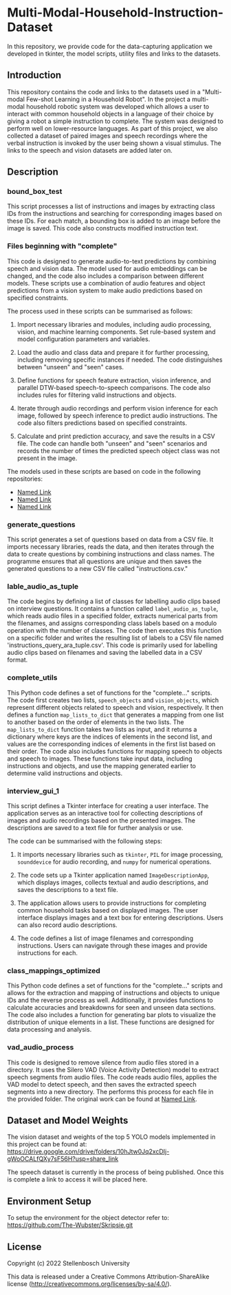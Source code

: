 # Multi-Modal-Household-Instruction-Dataset
In this repository, we provide code for the data-capturing application we developed in tkinter, the model scripts, utility files and links to the datasets.

## Introduction
This repository contains the code and links to the datasets used in a "Multi-modal Few-shot Learning in a Household Robot". In the project a multi-modal household robotic system was developed which allows a user to interact with common household objects in a language of their choice by giving a robot a simple instruction to complete. The system was designed to perform well on lower-resource languages. As part of this project, we also collected a dataset of paired images and speech recordings where the verbal instruction is invoked by the user being shown a visual stimulus. The links to the speech and vision datasets are added later on. 

## Description
### bound_box_test
This script processes a list of instructions and images by extracting class IDs from the instructions and searching for corresponding images based on these IDs. For each match, a bounding box is added to an image before the image is saved. This code also constructs modified instruction text.

### Files beginning with "complete"
This code is designed to generate audio-to-text predictions by combining speech and vision data. The model used for audio embeddings can be changed, and the code also includes a comparison between different models. These scripts use a combination of audio features and object predictions from a vision system to make audio predictions based on specified constraints.

The process used in these scripts can be summarised as follows: 
1. Import necessary libraries and modules, including audio processing, vision, and machine learning components. Set rule-based system and model configuration parameters and variables.

2. Load the audio and class data and prepare it for further processing, including removing specific instances if needed. The code distinguishes between "unseen" and "seen" cases.

3. Define functions for speech feature extraction, vision inference, and parallel DTW-based speech-to-speech comparisons. The code also includes rules for filtering valid instructions and objects.

4. Iterate through audio recordings and perform vision inference for each image, followed by speech inference to predict audio instructions. The code also filters predictions based on specified constraints.

5. Calculate and print prediction accuracy, and save the results in a CSV file. The code can handle both "unseen" and "seen" scenarios and records the number of times the predicted speech object class was not present in the image.

The models used in these scripts are based on code in the following repositories:
- [Named Link](https://github.com/kamperh/speech_dtw.git "DTW for Speech Processing")
- [Named Link](http://www.google.fr/](https://github.com/bshall/knn-vc.git) "Voice Conversion With Just Nearest Neighbors")
- [Named Link](http://www.google.fr/](https://github.com/bshall/soft-vc.git) "Soft Speech Units for Improved Voice Conversion")

### generate_questions
This script generates a set of questions based on data from a CSV file. It imports necessary libraries, reads the data, and then iterates through the data to create questions by combining instructions and class names. The programme ensures that all questions are unique and then saves the generated questions to a new CSV file called "instructions.csv."

### lable_audio_as_tuple
The code begins by defining a list of classes for labelling audio clips based on interview questions. It contains a function called `label_audio_as_tuple`, which reads audio files in a specified folder, extracts numerical parts from the filenames, and assigns corresponding class labels based on a modulo operation with the number of classes. The code then executes this function on a specific folder and writes the resulting list of labels to a CSV file named 'instructions_query_ara_tuple.csv'. This code is primarily used for labelling audio clips based on filenames and saving the labelled data in a CSV format.

### complete_utils
This Python code defines a set of functions for the "complete..." scripts. The code first creates two lists, `speech_objects` and `vision_objects`, which represent different objects related to speech and vision, respectively. It then defines a function `map_lists_to_dict` that generates a mapping from one list to another based on the order of elements in the two lists. The `map_lists_to_dict` function takes two lists as input, and it returns a dictionary where keys are the indices of elements in the second list, and values are the corresponding indices of elements in the first list based on their order. The code also includes functions for mapping speech to objects and speech to images. These functions take input data, including instructions and objects, and use the mapping generated earlier to determine valid instructions and objects.

### interview_gui_1
This script defines a Tkinter interface for creating a user interface. The application serves as an interactive tool for collecting descriptions of images and audio recordings based on the presented images. The descriptions are saved to a text file for further analysis or use.

The code can be summarised with the following steps:
1. It imports necessary libraries such as `tkinter`, `PIL` for image processing, `sounddevice` for audio recording, and `numpy` for numerical operations.

2. The code sets up a Tkinter application named `ImageDescriptionApp`, which displays images, collects textual and audio descriptions, and saves the descriptions to a text file.

3. The application allows users to provide instructions for completing common household tasks based on displayed images. The user interface displays images and a text box for entering descriptions. Users can also record audio descriptions.

4. The code defines a list of image filenames and corresponding instructions. Users can navigate through these images and provide instructions for each.

   
### class_mappings_optimized
This Python code defines a set of functions for the "complete..." scripts and allows for the extraction and mapping of instructions and objects to unique IDs and the reverse process as well. Additionally, it provides functions to calculate accuracies and breakdowns for seen and unseen data sections. The code also includes a function for generating bar plots to visualize the distribution of unique elements in a list. These functions are designed for data processing and analysis.

### vad_audio_process
This code is designed to remove silence from audio files stored in a directory. It uses the Silero VAD (Voice Activity Detection) model to extract speech segments from audio files. The code reads audio files, applies the VAD model to detect speech, and then saves the extracted speech segments into a new directory. The performs this process for each file in the provided folder. The original work can be found at [Named Link](https://github.com/snakers4/silero-vad.git "Silero VAD").

## Dataset and Model Weights
The vision dataset and weights of the top 5 YOLO models implemented in this project can be found at: https://drive.google.com/drive/folders/10hJtw0Jq2xcDIj-gWoOCALfQXy7sF56H?usp=share_link

The speech dataset is currently in the process of being published. Once this is complete a link to access it will be placed here.

## Environment Setup
To setup the environment for the object detector refer to: https://github.com/The-Wubster/Skripsie.git

## License

Copyright (c) 2022 Stellenbosch University

This data is released under a Creative Commons Attribution-ShareAlike 
license
(<http://creativecommons.org/licenses/by-sa/4.0/>).
